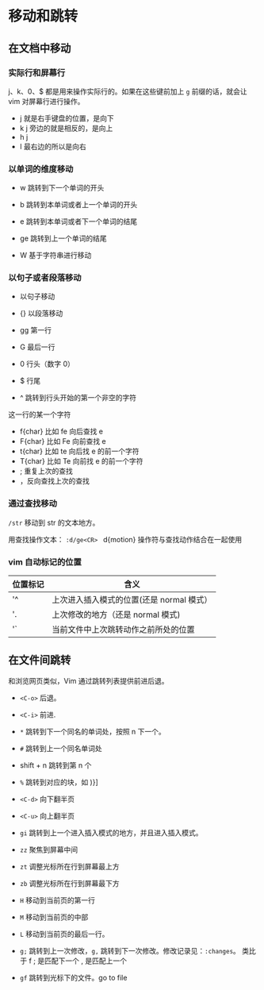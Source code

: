 # 移动和跳转

## 在文档中移动

### 实际行和屏幕行

j、k、0、$ 都是用来操作实际行的。如果在这些键前加上 `g` 前缀的话，就会让 vim 对屏幕行进行操作。

- j 就是右手键盘的位置，是向下
- k j 旁边的就是相反的，是向上
- h j
- l 最右边的所以是向右

### 以单词的维度移动

- w 跳转到下一个单词的开头
- b 跳转到本单词或者上一个单词的开头
- e 跳转到本单词或者下一个单词的结尾
- ge 跳转到上一个单词的结尾

- W 基于字符串进行移动

### 以句子或者段落移动

- 以句子移动
- {} 以段落移动

- gg 第一行
- G 最后一行
- 0 行头（数字 0）
- $ 行尾
- ^ 跳转到行头开始的第一个非空的字符

这一行的某一个字符

- f{char} 比如 fe 向后查找 e
- F{char} 比如 Fe 向前查找 e
- t{char} 比如 te 向后找 e 的前一个字符
- T{char} 比如 Te 向前找 e 的前一个字符
- ; 重复上次的查找
- ，反向查找上次的查找

### 通过查找移动

`/str` 移动到 str 的文本地方。

用查找操作文本：
`:d/ge<CR> ` d{motion} 操作符与查找动作结合在一起使用

### vim 自动标记的位置

| 位置标记 | 含义                                      |
| -------- | ----------------------------------------- |
| '^       | 上次进入插入模式的位置(还是 normal 模式） |
| '.       | 上次修改的地方（还是 normal 模式)         |
| '`       | 当前文件中上次跳转动作之前所处的位置      |

## 在文件间跳转

和浏览网页类似，Vim 通过跳转列表提供前进后退。

- `<C-o>` 后退。
- `<C-i>` 前进.
- `*` 跳转到下一个同名的单词处，按照 n 下一个。
- `#` 跳转到上一个同名单词处
- shift + n 跳转到第 n 个
- `%` 跳转到对应的块，如 )}]
- `<C-d>` 向下翻半页
- `<C-u>` 向上翻半页
- `gi` 跳转到上一个进入插入模式的地方，并且进入插入模式。
- `zz` 聚焦到屏幕中间
- `zt` 调整光标所在行到屏幕最上方
- `zb` 调整光标所在行到屏幕最下方
- `H` 移动到当前页的第一行
- `M` 移动到当前页的中部
- `L` 移动到当前页的最后一行。
- `g;` 跳转到上一次修改，`g,` 跳转到下一次修改。修改记录见：`:changes`。 类比于 f ; 是匹配下一个 , 是匹配上一个

- `gf` 跳转到光标下的文件。go to file
